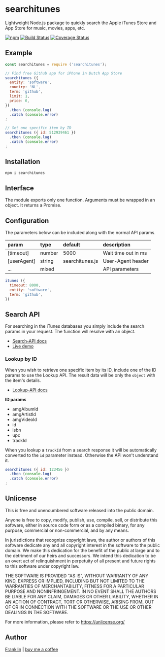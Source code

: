 # searchitunes

Lightweight Node.js package to quickly search the Apple iTunes Store and App Store for music, movies, apps, etc.

[![npm](https://img.shields.io/npm/v/searchitunes.svg?maxAge=3600)](https://github.com/fvdm/nodejs-searchitunes/blob/master/CHANGELOG.md)
[![Build Status](https://github.com/fvdm/nodejs-searchitunes/actions/workflows/node.js.yml/badge.svg?branch=master)](https://github.com/fvdm/nodejs-searchitunes/actions/workflows/node.js.yml)
[![Coverage Status](https://coveralls.io/repos/github/fvdm/nodejs-searchitunes/badge.svg?branch=master)](https://coveralls.io/github/fvdm/nodejs-searchitunes?branch=master)


## Example

```js
const searchitunes = require ('searchitunes');

// Find free Github app for iPhone in Dutch App Store
searchitunes ({
  entity: 'software',
  country: 'NL',
  term: 'github',
  limit: 1,
  price: 0,
})
  .then (console.log)
  .catch (console.error)
;

// Get one specific item by ID
searchitunes ({ id: 512939461 })
  .then (console.log)
  .catch (console.error)
;
```


## Installation

`npm i searchitunes`


## Interface

The module exports only one function.
Arguments must be wrapped in an object.
It returns a Promise.


## Configuration

The parameters below can be included along with the
normal API params.

param       | type   | default         | description
:-----------|:-------|:----------------|:-----------
[timeout]   | number | 5000            | Wait time out in ms
[userAgent] | string | searchitunes.js | User-Agent header
...         | mixed  |                 | API parameters

```js
itunes ({
  timeout: 8000,
  entity: 'software',
  term: 'github',
})
```


## Search API

For searching in the iTunes databases you simply include
the search params in your request. The function will
resolve with an object.

- [Search-API docs](https://affiliate.itunes.apple.com/resources/documentation/itunes-store-web-service-search-api/#overview)
- [Live demo](https://npm.runkit.com/searchitunes)


### Lookup by ID

When you wish to retrieve one specific item by its ID, include one of the ID
params to use the Lookup API. The result data will be only the `object` with
the item's details.

- [Lookup-API docs](https://affiliate.itunes.apple.com/resources/documentation/itunes-store-web-service-search-api/#lookup)


**ID params**

- amgAlbumId
- amgArtistId
- amgVideoId
- id
- isbn
- upc
- trackId

When you lookup a `trackId` from a search response it will be automatically
converted to the `id` parameter instead. Otherwise the API won't understand it.


```js
searchitunes ({ id: 123456 })
  .then (console.log)
  .catch (console.error)
;
```


## Unlicense

This is free and unencumbered software released into the public domain.

Anyone is free to copy, modify, publish, use, compile, sell, or
distribute this software, either in source code form or as a compiled
binary, for any purpose, commercial or non-commercial, and by any
means.

In jurisdictions that recognize copyright laws, the author or authors
of this software dedicate any and all copyright interest in the
software to the public domain. We make this dedication for the benefit
of the public at large and to the detriment of our heirs and
successors. We intend this dedication to be an overt act of
relinquishment in perpetuity of all present and future rights to this
software under copyright law.

THE SOFTWARE IS PROVIDED "AS IS", WITHOUT WARRANTY OF ANY KIND,
EXPRESS OR IMPLIED, INCLUDING BUT NOT LIMITED TO THE WARRANTIES OF
MERCHANTABILITY, FITNESS FOR A PARTICULAR PURPOSE AND NONINFRINGEMENT.
IN NO EVENT SHALL THE AUTHORS BE LIABLE FOR ANY CLAIM, DAMAGES OR
OTHER LIABILITY, WHETHER IN AN ACTION OF CONTRACT, TORT OR OTHERWISE,
ARISING FROM, OUT OF OR IN CONNECTION WITH THE SOFTWARE OR THE USE OR
OTHER DEALINGS IN THE SOFTWARE.

For more information, please refer to <https://unlicense.org/>


## Author

[Franklin](https://fvdm.com)
| [buy me a coffee](https://fvdm.com/donating)
